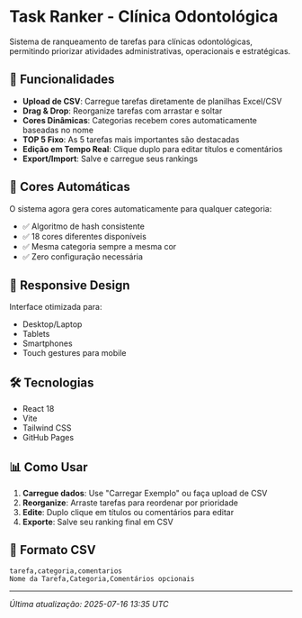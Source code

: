 # Task Ranker - Clínica Odontológica

Sistema de ranqueamento de tarefas para clínicas odontológicas, permitindo priorizar atividades administrativas, operacionais e estratégicas.

## 🚀 Funcionalidades

- **Upload de CSV**: Carregue tarefas diretamente de planilhas Excel/CSV
- **Drag & Drop**: Reorganize tarefas com arrastar e soltar
- **Cores Dinâmicas**: Categorias recebem cores automaticamente baseadas no nome
- **TOP 5 Fixo**: As 5 tarefas mais importantes são destacadas
- **Edição em Tempo Real**: Clique duplo para editar títulos e comentários
- **Export/Import**: Salve e carregue seus rankings

## 🎨 Cores Automáticas

O sistema agora gera cores automaticamente para qualquer categoria:
- ✅ Algoritmo de hash consistente
- ✅ 18 cores diferentes disponíveis
- ✅ Mesma categoria sempre a mesma cor
- ✅ Zero configuração necessária

## 📱 Responsive Design

Interface otimizada para:
- Desktop/Laptop
- Tablets 
- Smartphones
- Touch gestures para mobile

## 🛠️ Tecnologias

- React 18
- Vite
- Tailwind CSS
- GitHub Pages

## 📊 Como Usar

1. **Carregue dados**: Use "Carregar Exemplo" ou faça upload de CSV
2. **Reorganize**: Arraste tarefas para reordenar por prioridade
3. **Edite**: Duplo clique em títulos ou comentários para editar
4. **Exporte**: Salve seu ranking final em CSV

## 📁 Formato CSV

```csv
tarefa,categoria,comentarios
Nome da Tarefa,Categoria,Comentários opcionais
```

---
*Última atualização: 2025-07-16 13:35 UTC*